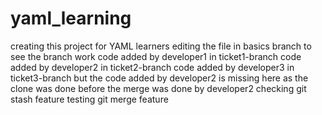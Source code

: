 # yaml_learning
creating this project for YAML learners
editing the file in basics branch to see the branch work
code added by developer1 in ticket1-branch
code added by developer2 in ticket2-branch
code added by developer3 in ticket3-branch but the code added by developer2 is missing here as the clone was done before the merge was done by developer2
checking git stash feature
testing git merge feature